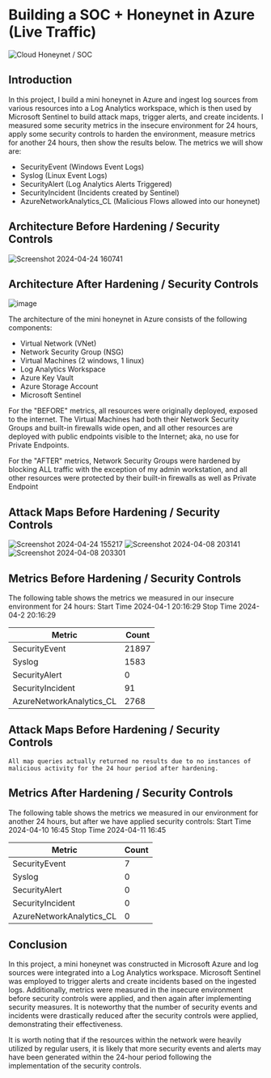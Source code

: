 # Building a SOC + Honeynet in Azure (Live Traffic)
![Cloud Honeynet / SOC](https://i.imgur.com/ZWxe03e.jpg)

## Introduction

In this project, I build a mini honeynet in Azure and ingest log sources from various resources into a Log Analytics workspace, which is then used by Microsoft Sentinel to build attack maps, trigger alerts, and create incidents. I measured some security metrics in the insecure environment for 24 hours, apply some security controls to harden the environment, measure metrics for another 24 hours, then show the results below. The metrics we will show are:

- SecurityEvent (Windows Event Logs)
- Syslog (Linux Event Logs)
- SecurityAlert (Log Analytics Alerts Triggered)
- SecurityIncident (Incidents created by Sentinel)
- AzureNetworkAnalytics_CL (Malicious Flows allowed into our honeynet)

## Architecture Before Hardening / Security Controls
![Screenshot 2024-04-24 160741](https://github.com/seanmarqueling/Azure-SOC-Honeynet/assets/103546379/541be184-7078-44a6-9bf1-77f7ff7045a3)


## Architecture After Hardening / Security Controls
![image](https://github.com/seanmarqueling/Azure-SOC-Honeynet/assets/103546379/f67b4d34-32d1-48b5-a886-1c497b9e69ea)

The architecture of the mini honeynet in Azure consists of the following components:

- Virtual Network (VNet)
- Network Security Group (NSG)
- Virtual Machines (2 windows, 1 linux)
- Log Analytics Workspace
- Azure Key Vault
- Azure Storage Account
- Microsoft Sentinel

For the "BEFORE" metrics, all resources were originally deployed, exposed to the internet. The Virtual Machines had both their Network Security Groups and built-in firewalls wide open, and all other resources are deployed with public endpoints visible to the Internet; aka, no use for Private Endpoints.

For the "AFTER" metrics, Network Security Groups were hardened by blocking ALL traffic with the exception of my admin workstation, and all other resources were protected by their built-in firewalls as well as Private Endpoint

## Attack Maps Before Hardening / Security Controls
![Screenshot 2024-04-24 155217](https://github.com/seanmarqueling/Azure-SOC-Honeynet/assets/103546379/de0c6fc1-f473-4d78-afc6-49f09a182464)
![Screenshot 2024-04-08 203141](https://github.com/seanmarqueling/Azure-SOC-Honeynet/assets/103546379/0184c9b0-62f3-4068-987a-defc4bd6004f)
![Screenshot 2024-04-08 203301](https://github.com/seanmarqueling/Azure-SOC-Honeynet/assets/103546379/aebda4d3-a671-415f-95f2-63bf37829832)


## Metrics Before Hardening / Security Controls

The following table shows the metrics we measured in our insecure environment for 24 hours:
Start Time 2024-04-1 20:16:29
Stop Time 2024-04-2 20:16:29

| Metric                   | Count
| ------------------------ | -----
| SecurityEvent            | 21897
| Syslog                   | 1583
| SecurityAlert            | 0
| SecurityIncident         | 91
| AzureNetworkAnalytics_CL | 2768

## Attack Maps Before Hardening / Security Controls

```All map queries actually returned no results due to no instances of malicious activity for the 24 hour period after hardening.```

## Metrics After Hardening / Security Controls

The following table shows the metrics we measured in our environment for another 24 hours, but after we have applied security controls:
Start Time 2024-04-10 16:45
Stop Time	2024-04-11 16:45

| Metric                   | Count
| ------------------------ | -----
| SecurityEvent            | 7
| Syslog                   | 0
| SecurityAlert            | 0
| SecurityIncident         | 0
| AzureNetworkAnalytics_CL | 0

## Conclusion

In this project, a mini honeynet was constructed in Microsoft Azure and log sources were integrated into a Log Analytics workspace. Microsoft Sentinel was employed to trigger alerts and create incidents based on the ingested logs. Additionally, metrics were measured in the insecure environment before security controls were applied, and then again after implementing security measures. It is noteworthy that the number of security events and incidents were drastically reduced after the security controls were applied, demonstrating their effectiveness.

It is worth noting that if the resources within the network were heavily utilized by regular users, it is likely that more security events and alerts may have been generated within the 24-hour period following the implementation of the security controls.

